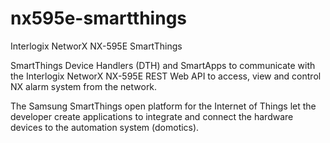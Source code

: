 # nx595e-smartthings
Interlogix NetworX NX-595E SmartThings

SmartThings Device Handlers (DTH) and SmartApps to communicate with the Interlogix NetworX NX-595E REST Web API to access, view and control NX alarm system from the network.

The Samsung SmartThings open platform for the Internet of Things let the developer create applications to integrate and connect the hardware devices to the automation system (domotics).
